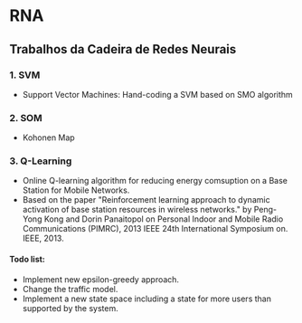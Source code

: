 # RNA
## Trabalhos da Cadeira de Redes Neurais
### 1. SVM
  * Support Vector Machines:
  Hand-coding a SVM based on SMO algorithm
### 2. SOM
  * Kohonen Map
### 3. Q-Learning
  * Online Q-learning algorithm for reducing energy comsuption on a Base Station for Mobile Networks.
  * Based on the paper "Reinforcement learning approach to dynamic activation of base station resources in wireless networks." by Peng-Yong Kong and Dorin Panaitopol on Personal Indoor and Mobile Radio Communications (PIMRC), 2013 IEEE 24th International Symposium on. IEEE, 2013.
#### Todo list:
  * Implement new epsilon-greedy approach.
  * Change the traffic model.
  * Implement a new state space including a state for more users than supported by the system.
  
